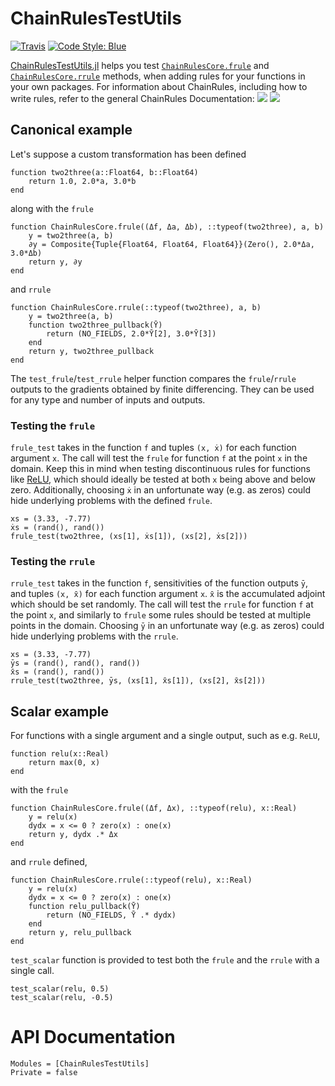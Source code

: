 # ChainRulesTestUtils

[![Travis](https://travis-ci.org/JuliaDiff/ChainRulesTestUtils.jl.svg?branch=master)](https://travis-ci.org/JuliaDiff/ChainRulesTestUtils.jl)
[![Code Style: Blue](https://img.shields.io/badge/code%20style-blue-4495d1.svg)](https://github.com/invenia/BlueStyle)


[ChainRulesTestUtils.jl](https://github.com/JuliaDiff/ChainRulesTestUtils.jl) helps you test [`ChainRulesCore.frule`](http://www.juliadiff.org/ChainRulesCore.jl/dev/api.html) and [`ChainRulesCore.rrule`](http://www.juliadiff.org/ChainRulesCore.jl/dev/api.html) methods, when adding rules for your functions in your own packages.
For information about ChainRules, including how to write rules, refer to the general ChainRules Documentation:
[![](https://img.shields.io/badge/docs-master-blue.svg)](https://JuliaDiff.github.io/ChainRulesCore.jl/dev)
[![](https://img.shields.io/badge/docs-stable-blue.svg)](https://JuliaDiff.github.io/ChainRulesCore.jl/stable)

## Canonical example

Let's suppose a custom transformation has been defined
```
function two2three(a::Float64, b::Float64)
    return 1.0, 2.0*a, 3.0*b
end
```
along with the `frule`
```
function ChainRulesCore.frule((Δf, Δa, Δb), ::typeof(two2three), a, b)
    y = two2three(a, b)
    ∂y = Composite{Tuple{Float64, Float64, Float64}}(Zero(), 2.0*Δa, 3.0*Δb)
    return y, ∂y
end
```
and `rrule`
```
function ChainRulesCore.rrule(::typeof(two2three), a, b)
    y = two2three(a, b)
    function two2three_pullback(Ȳ)
        return (NO_FIELDS, 2.0*Ȳ[2], 3.0*Ȳ[3])
    end
    return y, two2three_pullback
end
```

The `test_frule`/`test_rrule` helper function compares the `frule`/`rrule` outputs
to the gradients obtained by finite differencing.
They can be used for any type and number of inputs and outputs.

### Testing the `frule`

`frule_test` takes in the function `f` and tuples `(x, ẋ)` for each function argument `x`.
The call will test the `frule` for function `f` at the point `x` in the domain. Keep
this in mind when testing discontinuous rules for functions like
[ReLU](https://en.wikipedia.org/wiki/Rectifier_(neural_networks)), which should ideally
be tested at both `x` being above and below zero.
Additionally, choosing `ẋ` in an unfortunate way (e.g. as zeros) could hide
underlying problems with the defined `frule`.

```
xs = (3.33, -7.77)
ẋs = (rand(), rand())
frule_test(two2three, (xs[1], ẋs[1]), (xs[2], ẋs[2]))
```

### Testing the `rrule`

`rrule_test` takes in the function `f`, sensitivities of the function outputs `ȳ`,
and tuples `(x, x̄)` for each function argument `x`.
`x̄` is the accumulated adjoint which should be set randomly.
The call will test the `rrule` for function `f` at the point `x`, and similarly to
`frule` some rules should be tested at multiple points in the domain.
Choosing `ȳ` in an unfortunate way (e.g. as zeros) could hide underlying problems with
the `rrule`. 
```
xs = (3.33, -7.77)
ȳs = (rand(), rand(), rand())
x̄s = (rand(), rand())
rrule_test(two2three, ȳs, (xs[1], x̄s[1]), (xs[2], x̄s[2]))
```

## Scalar example

For functions with a single argument and a single output, such as e.g. `ReLU`,
```
function relu(x::Real)
    return max(0, x)
end
```
with the `frule`
```
function ChainRulesCore.frule((Δf, Δx), ::typeof(relu), x::Real)
    y = relu(x)
    dydx = x <= 0 ? zero(x) : one(x)
    return y, dydx .* Δx
end
```
and `rrule` defined,
```
function ChainRulesCore.rrule(::typeof(relu), x::Real)
    y = relu(x)
    dydx = x <= 0 ? zero(x) : one(x)
    function relu_pullback(Ȳ)
        return (NO_FIELDS, Ȳ .* dydx)
    end
    return y, relu_pullback
end
```

`test_scalar` function is provided to test both the `frule` and the `rrule` with a single
call.
```
test_scalar(relu, 0.5)
test_scalar(relu, -0.5)
```


# API Documentation

```@autodocs
Modules = [ChainRulesTestUtils]
Private = false
```
